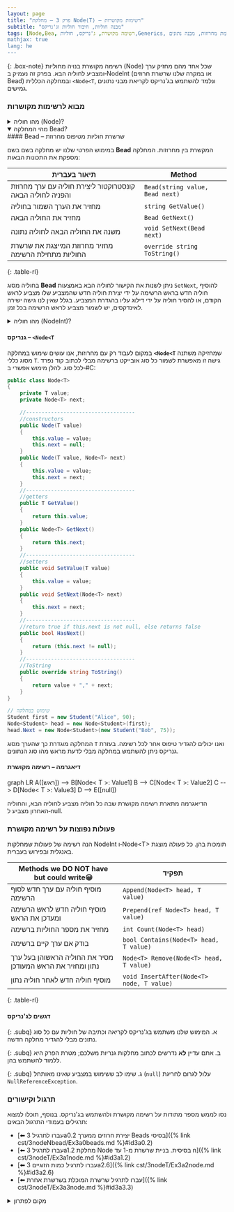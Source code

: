 ```yaml
---
layout: page 
title: "פרק 3 – מחלקת Node⟨T⟩ – רשימות מקושרות"
subtitle: "מבנה חוליות, חיבור חוליות וג'נריקס"
tags: [Node,Bea, רשימה מקושרת, ג'נריקס, חוליות,Generics, רשימת מחרוזות, מבנה נתונים]
mathjax: true
lang: he
---
```


{: .box-note}
רשימה מקושרת בנויה מחוליות (Node) שכל אחד מהם מחזיק ערך ומצביע לחוליה הבא. בפרק זה נעמיק ב‑NodeInt (או במקרה שלנו שרשרת חרוזים Bead) ובמחלקה הכללית `<Node<T`, ונלמד להשתמש בג'נריקס לקריאת מבני נתונים גמישים.


<!-- Source: University of Washington – Linked lists lecture; UF C# Data Structures course -->

### מבוא לרשימות מקושרות

<details markdown="1">
<summary>מהו חוליה (Node)?</summary>

בגרסה הפשוטה ביותר, חוליה ברשימה מקושרת מכיל שני דברים: נתון (data) ומצביע (next) לחוליה הבא. כאשר החוליה האחרון ברשימה מסמן שהמשך הרשימה הוא **null**, הרשימה מסתיימת. כך ניתן להוסיף או להסיר חוליות מבלי להזיז את שאר האיברים כמו במערך.

</details>


<details open markdown="1">
<summary>מהי המחלקה Bead?</summary>
#### Bead – שרשרת חוליות מטיפוס מחרוזת

במימוש הפרטי שלנו יש מחלקה בשם בשם **Bead** המקשרת בין מחרוזות. המחלקה מספקת את התכונות הבאות:

|  תיאור בעברית |Method |
| --- | --- |
| קונסטרוקטור ליצירת חוליה עם ערך מחרוזת והפניה לחוליה הבאה | `Bead(string value, Bead next)` |
| מחזיר את הערך השמור בחוליה | `string GetValue()` |
| מחזיר את החוליה הבאה | `Bead GetNext()` |
| משנה את החוליה הבאה לחוליה נתונה | `void SetNext(Bead next)` |
| מחזיר מחרוזת המייצגת את שרשרת החוליות מתחילת הרשימה | `override string ToString()` |
{: .table-rl}

בחוליה מסוג **Bead** ניתן לשנות את הקישור לחוליה הבא באמצעות `SetNext`, להוסיף חוליה חדש בראש הרשימה על ידי יצירת חוליה חדש שהמצביע שלו מצביע לראש הקודם, או להסיר חוליה על ידי דילוג עליו בהגדרת המצביע. בגלל שאין לנו גישה ישירה לאינדקסים, יש לשמור מצביע לראש הרשימה בכל זמן.

</details>

<details markdown="1">
<summary>מהו חוליה (NodeInt)?</summary>
#### NodeInt – שרשרת שלמים

במימוש הפרטי שלנו יש מחלקה בשם **NodeInt** (הידועה גם בשם **Bead**) המקשרת בין מחרוזות. המחלקה מספקת את התכונות הבאות:

|  תיאור בעברית |Method |
| --- | --- |
| קונסטרוקטור ליצירת חוליה עם ערך מחרוזת והפניה לחוליה הבא | `NodeInt(string value, NodeInt next)` |
| מחזיר את הערך השמור בחוליה | `string GetValue()` |
| מחזיר את החוליה הבאה | `NodeInt GetNext()` |
| משנה את החוליה הבאה לחוליה נתון | `void SetNext(NodeInt next)` |
| מחזיר מחרוזת המייצגת את שרשרת החוליות מתחילת הרשימה | `override string ToString()` |
{: .table-rl}

בחוליה מסוג **NodeInt** ניתן לשנות את הקישור לחוליה הבא באמצעות `SetNext`, להוסיף חוליה חדש בראש הרשימה על ידי יצירת חוליה חדש שהמצביע שלו מצביע לראש הקודם, או להסיר חוליה על ידי דילוג עליו בהגדרת המצביע. בגלל שאין לנו גישה ישירה לאינדקסים, יש לשמור מצביע לראש הרשימה בכל זמן.

</details>


#### גנריקס – `<Node<T`

במקום לעבוד רק עם מחרוזות, אנו עושים שימוש במחלקה **`<Node<T`** שמחזיקה משתנה מסוג כללי `T`. גישה זו מאפשרת לשמור כל סוג אובייקט ברשימה מבלי לכתוב קוד נפרד לכל סוג. להלן מימוש אפשרי ב‑#C:

```csharp
public class Node<T>
{
    private T value;
    private Node<T> next;

    //-----------------------------------
    //constructors
    public Node(T value)
    {
        this.value = value;
        this.next = null;
    }
    public Node(T value, Node<T> next)
    {
        this.value = value;
        this.next = next;
    }
    //-----------------------------------
    //getters
    public T GetValue()
    {
        return this.value;
    }
    public Node<T> GetNext()
    {
        return this.next;
    }
    //-----------------------------------
    //setters
    public void SetValue(T value)
    {
        this.value = value;
    }
    public void SetNext(Node<T> next)
    {
        this.next = next;
    }
    //-----------------------------------
    //return true if this.next is not null, else returns false
    public bool HasNext()
    {
        return (this.next != null);
    }
    //-----------------------------------
    //ToString
    public override string ToString()
    {
        return value + "," + next;
    }
}

// שימוש במחלקה
Student first = new Student("Alice", 90);
Node<Student> head = new Node<Student>(first);
head.Next = new Node<Student>(new Student("Bob", 75));
```

המחלקה מוגדרת כך שהערך מסוג `T` ואנו יכולים להגדיר טיפוס אחר לכל רשימה. בעזרת גנריקס ניתן להשתמש במחלקה מבלי לדעת מראש מהו סוג הנתונים.

#### דיאגרמה – רשימה מקושרת

<div class="mermaid">
graph LR
    A([ראש]) --> B[Node< T >: Value1]
    B --> C[Node< T >: Value2]
    C --> D[Node< T >: Value3]
    D --> E([null])
</div>

הדיאגרמה מתארת רשימה מקושרת שבה כל חוליה מצביע לחוליה הבא, והחוליה האחרון מצביע ל‑null.

### פעולות נפוצות על רשימה מקושרת

הנה רשימה של פעולות שמחלקות NodeInt ו‑Node&lt;T&gt; תומכות בהן. כל פעולה מוצגת באנגלית ובפירוש בעברית.

| Methods we DO NOT have <br/>but could write😀 | תפקיד |
| --- | --- |
| מוסיף חוליה עם ערך חדש לסוף הרשימה | `Append(Node<T> head, T value)` |
|מוסיף חוליה חדש לראש הרשימה ומעדכן את הראש | `Prepend(ref Node<T> head, T value)` | 
| מחזיר את מספר החוליות ברשימה | `int Count(Node<T> head)` |
| בודק אם ערך קיים ברשימה | `bool Contains(Node<T> head, T value)` |
|מסיר את החוליה הראשוהן בעל ערך נתון ומחזיר את הראש המעודכן | `Node<T> Remove(Node<T> head, T value)` | 
|מוסיף חוליה חדש לאחר חוליה נתון | `void InsertAfter(Node<T> node, T value)` | 
{: .table-rl}

#### דגשים לג'נריקס

{: .subq}
א. המימוש שלנו משתמש בג'נריקס לקריאה וכתיבה של חוליות עם כל סוג נתונים מבלי להגדיר מחלקה חדשה.  

{: .subq}
ב. אתם עדיין **לא** נדרשים לכתוב מחלקות גנריות משלכם; מטרת הפרק היא ללמוד להשתמש בהן.  

{: .subq}
ג. שימו לב ששימוש במצביע שאינו מאותחל (`null`) עלול לגרום לחריגת `NullReferenceException`.  

### תרגול וקישורים

נסו לממש מספר מתודות על רשימה מקושרת ולהשתמש בג'נריקס. בנוסף, תוכלו למצוא תרגילים בעמודי התרגול הבאים:

- [⬅ עברו לתרגיל 3a0.2 יצירת חרוזים ממערך Beads בסיסי]({% link cst/3nodeNbead/Ex3a0beads.md %}#id3a0.2)
- [⬅ עברו לתרגיל 3a1.2 מחלקת Node בסיסית. בניית שרשרת מ-1 עד n]({% link cst/3nodeT/Ex3a1node.md %}#id3a1.2)
- [⬅ עברו לתרגיל כמות הזוגיים 3a2.6]({% link cst/3nodeT/Ex3a2node.md %}#id3a2.6)
- [⬅ עברו לתרגיל שרשרת המוכלת בשרשרת אחרת]({% link cst/3nodeT/Ex3a3node.md %}#id3a3.3)

<details markdown="1">
<summary>מקום לפתרון</summary>

כתבו פונקציה שמקבלת ראש של רשימה מקושרת ומחזירה רשימה חדשה המכילה את אותה רשימה אך בסדר הפוך (reverse). השתמשו בג'נריקס.

</details>
